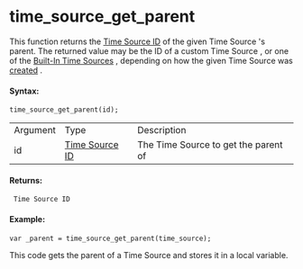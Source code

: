 # time_source_get_parent

This function returns the [Time Source
ID](../../../../GameMaker_Language/GML_Reference/Time_Sources/time_source_create)
of the given Time Source 's parent. The returned value may be the ID of
a custom Time Source , or one of the [Built-In Time
Sources](Built_In_Time_Sources) , depending on how the given Time
Source was [created](time_source_create) .

#### Syntax:

``` gml
time_source_get_parent(id);
```

|          |                                                                                                      |                                        |
|----------|------------------------------------------------------------------------------------------------------|----------------------------------------|
| Argument | Type                                                                                                 | Description                            |
| id       |  [Time Source ID](../../../../GameMaker_Language/GML_Reference/Time_Sources/time_source_create)  | The Time Source to get the parent of   |

#### Returns:

``` gml
 Time Source ID
```

#### Example:

``` gml
var _parent = time_source_get_parent(time_source);
```

This code gets the parent of a Time Source and stores it in a local
variable.
